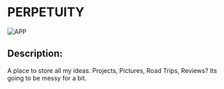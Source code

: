 # PERPETUITY
![APP](https://imgur.com/a/6rcPTF1)
## Description:
A place to store all my ideas. Projects, Pictures, Road Trips, Reviews? Its going to be messy for a bit. 

